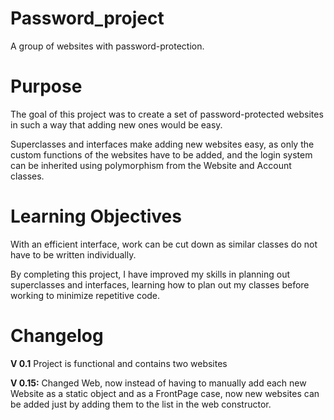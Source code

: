 # Password_project
A group of websites with password-protection.

# Purpose
The goal of this project was to create a set of password-protected websites in such a way that adding new ones 
would be easy.

Superclasses and interfaces make
adding new websites easy, as only the custom functions of the websites
have to be added, and the login system can be inherited using polymorphism from
the Website and Account classes.

# Learning Objectives
With an efficient interface, work can be cut down as similar classes do not have to
be written individually.

By completing this project, I have improved my skills in planning out
superclasses and interfaces, learning how to plan out my classes before
working to minimize repetitive code.

# Changelog
**V 0.1** Project is functional and contains two websites

**V 0.15:** 
Changed Web, now instead of having to manually add each new Website as a static object and as a FrontPage case, now new websites can be added just by adding them to the list in the web constructor.

